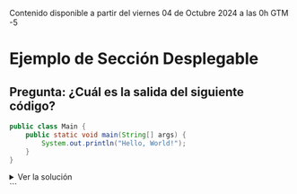 Contenido disponible a partir del viernes 04 de Octubre 2024 a las 0h GTM -5

# Ejemplo de Sección Desplegable

## Pregunta: ¿Cuál es la salida del siguiente código?

```java
public class Main {
    public static void main(String[] args) {
        System.out.println("Hello, World!");
    }
}
```

<details> <summary>Ver la solución</summary>
La salida de este código es:
```
Hello, World!
```
</details> ```
